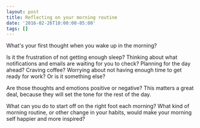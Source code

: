 ```yaml
---
layout: post
title: Reflecting on your morning routine
date: '2016-02-26T10:00:00-05:00'
tags: []
---
```

What's your first thought when you wake up in the morning?

Is it the frustration of not getting enough sleep? Thinking about what notifications and emails are waiting for you to check? Planning for the day ahead? Craving coffee? Worrying about not having enough time to get ready for work? Or is it something else?

Are those thoughts and emotions positive or negative? This matters a great deal, because they will set the tone for the rest of the day.

What can you do to start off on the right foot each morning? What kind of morning routine, or other change in your habits, would make your morning self happier and more inspired?
